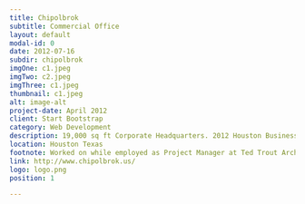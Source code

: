 ```yaml
---
title: Chipolbrok
subtitle: Commercial Office
layout: default
modal-id: 0
date: 2012-07-16
subdir: chipolbrok
imgOne: c1.jpeg
imgTwo: c2.jpeg
imgThree: c1.jpeg
thumbnail: c1.jpeg
alt: image-alt
project-date: April 2012
client: Start Bootstrap
category: Web Development
description: 19,000 sq ft Corporate Headquarters. 2012 Houston Business Journal Landmark Award Finalist.
location: Houston Texas
footnote: Worked on while employed as Project Manager at Ted Trout Architects and Associates, LTD.
link: http://www.chipolbrok.us/
logo: logo.png
position: 1

---
```

